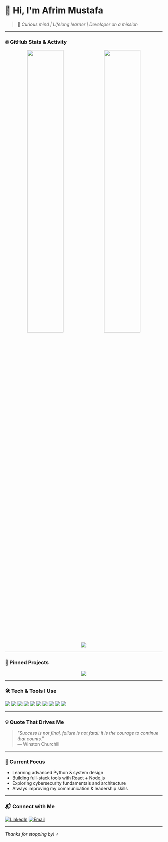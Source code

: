 # 👋 Hi, I'm Afrim Mustafa

> 🧠 *Curious mind | Lifelong learner | Developer on a mission*

---

### 🔥 GitHub Stats & Activity

<p align="center">
  <img width="48%" src="https://github-readme-stats.vercel.app/api?username=Afrim14&show_icons=true&theme=tokyonight&hide_border=true" />
  <img width="48%" src="https://github-readme-stats.vercel.app/api/top-langs/?username=Afrim14&layout=compact&theme=tokyonight&hide_border=true" />
</p>

<p align="center">
  <img src="https://github-readme-streak-stats.herokuapp.com?user=Afrim14&theme=tokyonight&hide_border=true" />
</p>

---

### 🚀 Pinned Projects

<p align="center">
  <a href="https://github.com/Afrim14/fake-activity-log">
    <img align="center" src="https://github-readme-stats.vercel.app/api/pin/?username=Afrim14&repo=fake-activity-log&theme=tokyonight&hide_border=true" />
  </a>
</p>

---

### 🛠️ Tech & Tools I Use

<p>
  <img src="https://img.shields.io/badge/-TypeScript-3178c6?style=flat-square&logo=typescript&logoColor=white" />
  <img src="https://img.shields.io/badge/-React-61dafb?style=flat-square&logo=react&logoColor=black" />
  <img src="https://img.shields.io/badge/-Python-3776ab?style=flat-square&logo=python&logoColor=white" />
  <img src="https://img.shields.io/badge/-Node.js-339933?style=flat-square&logo=node.js&logoColor=white" />
  <img src="https://img.shields.io/badge/-Express-000000?style=flat-square&logo=express&logoColor=white" />
  <img src="https://img.shields.io/badge/-PostgreSQL-4169e1?style=flat-square&logo=postgresql&logoColor=white" />
  <img src="https://img.shields.io/badge/-MongoDB-47a248?style=flat-square&logo=mongodb&logoColor=white" />
  <img src="https://img.shields.io/badge/-Git-f05032?style=flat-square&logo=git&logoColor=white" />
  <img src="https://img.shields.io/badge/-Docker-2496ed?style=flat-square&logo=docker&logoColor=white" />
  <img src="https://img.shields.io/badge/-Linux-fcc624?style=flat-square&logo=linux&logoColor=black" />
</p>

---

### 💡 Quote That Drives Me

> *"Success is not final, failure is not fatal: it is the courage to continue that counts."*  
> — Winston Churchill

---

### 🌱 Current Focus

- Learning advanced Python & system design
- Building full-stack tools with React + Node.js
- Exploring cybersecurity fundamentals and architecture
- Always improving my communication & leadership skills

---

### 📬 Connect with Me

[![LinkedIn](https://img.shields.io/badge/-LinkedIn-0077B5?style=flat-square&logo=linkedin&logoColor=white)](https://www.linkedin.com/in/afrim-mustafa-915976295/)
[![Email](https://img.shields.io/badge/-Email-D14836?style=flat-square&logo=gmail&logoColor=white)](mailto:mustfafrim@gmail.com)

---

_Thanks for stopping by! ⭐️_
